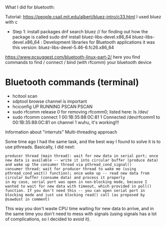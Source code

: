 What I did for bluetooth:

Tutorial: https://people.csail.mit.edu/albert/bluez-intro/c33.html
I used bluez with c

* Step 1: install packages
dnf search bluez // for finding out how the package is called
sudo dnf install bluez-libs-devel.x86_64
bluez-libs-devel.x86_64 : Development libraries for Bluetooth applications
it was this version: bluez-libs-devel-5.46-6.fc26.x86_64


https://www.pcsuggest.com/bluetooth-linux-part-2/
here you find commands to find / connect / bind (with rfcomm) your bluetooth device

# Bluetooth commands (terminal)

* hcitool scan
* sdptool browse
channel is important
* hciconfig
UP RUNNING PSCAN PSCAN
* sudo rfcomm release 0 
for removing rfcomm0; listed here: ls /dev/
* sudo rfcomm connect 1 00:1B:35:88:0C:81 1
Connected /dev/rfcomm1 to 00:1B:35:88:0C:81 on channel 1
wuhu, it's working!!!




Information about "interruts"
Multi-threading approach

Some time ago I had the same task, and the best way I found to solve it is to use pthreads. Basically, I did next:

    producer thread (main thread): wait for new data in serial port; once new data is available -- write it into circular buffer (produce data) and wake up the consumer thread via pthread_cond_signal()
    consumer thread: wait for producer thread to wake me (using pthread_cond_wait() function); once woke up -- read new data from circular buffer (consume data) and process it properly
    in my case, serial port was open in non-blocking mode, because I wanted to wait for new data with timeout, which provided in poll() function. If you don't need this -- you can open serial port in blocking mode and just use blocking read() call (as proposed by @sawdust in comment)

This way you don't waste CPU time waiting for new data to arrive, and in the same time you don't need to mess with signals (using signals has a lot of complications, so I decided to avoid it).
